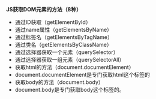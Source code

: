 **JS获取DOM元素的方法（8种）**

- 通过ID获取（getElementById）
- 通过name属性（getElementsByName）
- 通过标签名（getElementsByTagName）
- 通过类名（getElementsByClassName）
- 通过选择器获取一个元素（querySelector）
- 通过选择器获取一组元素（querySelectorAll）
- 获取html的方法（document.documentElement）
- document.documentElement是专门获取html这个标签的
- 获取body的方法（document.body）
- document.body是专门获取body这个标签的。